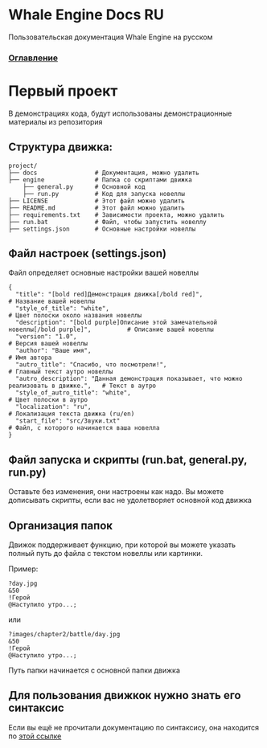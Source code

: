 # Whale Engine Docs RU
Пользовательская документация Whale Engine на русском

### [Оглавление](./index.md)

# Первый проект
В демонстрациях кода, будут использованы демонстрационные материалы из репозитория

## Структура движка:

```
project/
├── docs                # Документация, можно удалить
├── engine              # Папка со скриптами движка
    ├── general.py      # Основной код
    ├── run.py          # Код для запуска новеллы
├── LICENSE             # Этот файл можно удалить
├── README.md           # Этот файл можно удалить
├── requirements.txt    # Зависимости проекта, можно удалить
├── run.bat             # Файл, чтобы запустить новеллу
├── settings.json       # Основные настройки новеллы
```

## Файл настроек (settings.json)

Файл определяет основные настройки вашей новеллы

```
{
  "title": "[bold red]Демонстрация движка[/bold red]",                                      # Название вашей новеллы
  "style_of_title": "white",                                                                # Цвет полоски около названия новеллы
  "description": "[bold purple]Описание этой замечательной новеллы[/bold purple]",          # Описание вашей новеллы
  "version": "1.0",                                                                         # Версия вашей новеллы
  "author": "Ваше имя",                                                                     # Имя автора
  "autro_title": "Спасибо, что посмотрели!",                                                # Главный текст аутро новеллы
  "autro_description": "Данная демонстрация показывает, что можно реализовать в движке.",   # Текст в аутро
  "style_of_autro_title": "white",                                                          # Цвет полоски в аутро
  "localization": "ru",                                                                     # Локализация текста движка (ru/en)
  "start_file": "src/Звуки.txt"                                                             # Файл, с которого начинается ваша новелла
}
```

## Файл запуска и скрипты (run.bat, general.py, run.py)
Оставьте без изменения, они настроены как надо. Вы можете дописывать скрипты, если вас не удолетворяет основной код движка

## Организация папок
Движок поддерживает функцию, при которой вы можете указать полный путь до файла с текстом новеллы или картинки.

Пример:

```
?day.jpg
&50
!Герой
@Наступило утро...;
```

или 

```
?images/chapter2/battle/day.jpg
&50
!Герой
@Наступило утро...;
```

Путь папки начинается с основной папки движка

## Для пользования движкок нужно знать его синтаксис
Если вы ещё не прочитали документацию по синтаксису, она находится по [этой ссылке](./syntax_ru.md)